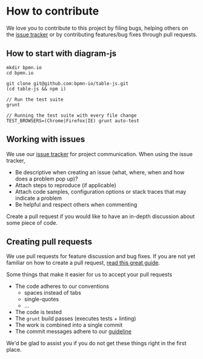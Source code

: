 # How to contribute

We love you to contribute to this project by filing bugs, helping others on the [issue tracker](https://github.com/bpmn-io/table-js/issues) or by contributing features/bug fixes through pull requests.

## How to start with diagram-js


    mkdir bpmn.io
    cd bpmn.io

    git clone git@github.com:bpmn-io/table-js.git
    (cd table-js && npm i)

    // Run the test suite
    grunt

    // Running the test suite with every file change
    TEST_BROWSERS=(Chrome|Firefox|IE) grunt auto-test

## Working with issues

We use our [issue tracker](https://github.com/bpmn-io/table-js/issues) for project communication.
When using the issue tracker,

* Be descriptive when creating an issue (what, where, when and how does a problem pop up)?
* Attach steps to reproduce (if applicable)
* Attach code samples, configuration options or stack traces that may indicate a problem
* Be helpful and respect others when commenting

Create a pull request if you would like to have an in-depth discussion about some piece of code.

## Creating pull requests

We use pull requests for feature discussion and bug fixes. If you are not yet familiar on how to create a pull request, [read this great guide](https://gun.io/blog/how-to-github-fork-branch-and-pull-request).

Some things that make it easier for us to accept your pull requests

* The code adheres to our conventions
    * spaces instead of tabs
    * single-quotes
    * ...
* The code is tested
* The `grunt` build passes (executes tests + linting)
* The work is combined into a single commit
* The commit messages adhere to our [guideline](https://docs.google.com/document/d/1QrDFcIiPjSLDn3EL15IJygNPiHORgU1_OOAqWjiDU5Y)


We'd be glad to assist you if you do not get these things right in the first place.
